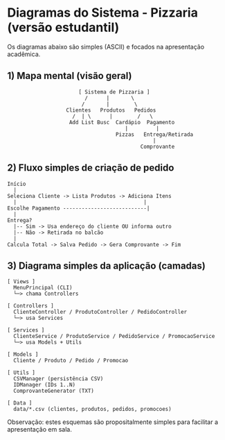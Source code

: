 
# Diagramas do Sistema - Pizzaria (versão estudantil)

Os diagramas abaixo são simples (ASCII) e focados na apresentação acadêmica.

## 1) Mapa mental (visão geral)

```
                       [ Sistema de Pizzaria ]
                         /      |       \
                        /       |        \
                   Clientes   Produtos   Pedidos
                     /  | \      |        /   \
                    Add List Busc  Cardápio  Pagamento
                                      |         |
                                   Pizzas   Entrega/Retirada
                                               |
                                           Comprovante
```

## 2) Fluxo simples de criação de pedido

```
Início
  |
Seleciona Cliente -> Lista Produtos -> Adiciona Itens
  |                                         |
Escolhe Pagamento ---------------------------|
  |
Entrega?
  |-- Sim -> Usa endereço do cliente OU informa outro
  |-- Não -> Retirada no balcão
  |
Calcula Total -> Salva Pedido -> Gera Comprovante -> Fim
```

## 3) Diagrama simples da aplicação (camadas)

```
[ Views ]
  MenuPrincipal (CLI)
  └─> chama Controllers

[ Controllers ]
  ClienteController / ProdutoController / PedidoController
  └─> usa Services

[ Services ]
  ClienteService / ProdutoService / PedidoService / PromocaoService
  └─> usa Models + Utils

[ Models ]
  Cliente / Produto / Pedido / Promocao

[ Utils ]
  CSVManager (persistência CSV)
  IDManager (IDs 1..N)
  ComprovanteGenerator (TXT)

[ Data ]
  data/*.csv (clientes, produtos, pedidos, promocoes)
```

Observação: estes esquemas são propositalmente simples para facilitar a apresentação em sala.


